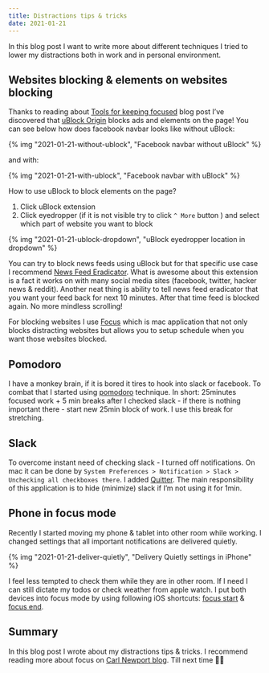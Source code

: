 ```yaml
---
title: Distractions tips & tricks
date: 2021-01-21
---
```


In this blog post I want to write more about different techniques I tried to lower my distractions both in work and in personal environment.

## Websites blocking & elements on websites blocking

Thanks to reading about [Tools for keeping focused](https://www.benkuhn.net/focustools) blog post I’ve discovered that [uBlock Origin](https://github.com/gorhill/uBlock) blocks ads and elements on the page! You can see below how does facebook navbar looks like without uBlock:

{% img "2021-01-21-without-ublock", "Facebook navbar without uBlock" %}

and with:

{% img "2021-01-21-with-ublock", "Facebook navbar with uBlock" %}

How to use uBlock to block elements on the page?

1. Click uBlock extension
2. Click eyedropper (if it is not visible try to click `^ More` button ) and select which part of website you want to block

{% img "2021-01-21-ublock-dropdown", "uBlock eyedropper location in dropdown" %}

You can try to block news feeds using uBlock but for that specific use case I recommend [News Feed Eradicator](http://west.io/news-feed-eradicator). What is awesome about this extension is a fact it works on with many social media sites (facebook, twitter, hacker news & reddit). Another neat thing is ability to tell news feed eradicator that you want your feed back for next 10 minutes. After that time feed is blocked again. No more mindless scrolling!

For blocking websites I use [Focus](https://heyfocus.com/) which is mac application that not only blocks distracting websites but allows you to setup schedule when you want those websites blocked.

## Pomodoro

I have a monkey brain, if it is bored it tires to hook into slack or facebook. To combat that I started using [pomodoro](https://francescocirillo.com/pages/pomodoro-technique) technique. In short: 25minutes focused work + 5 min breaks after I checked slack - if there is nothing important there - start new 25min block of work. I use this break for stretching.

## Slack

To overcome instant need of checking slack - I turned off notifications. On mac it can be done by `System Preferences > Notification > Slack > Unchecking all checkboxes there`. I added [Quitter](https://marco.org/apps). The main responsibility of this application is to hide (minimize) slack if I’m not using it for 1min.

## Phone in focus mode

Recently I started moving my phone & tablet into other room while working. I changed settings that all important notifications are delivered quietly.

{% img "2021-01-21-deliver-quietly", "Delivery Quietly settings in iPhone" %}

I feel less tempted to check them while they are in other room. If I need I can still dictate my todos or check weather from apple watch. I put both devices into focus mode by using following iOS shortcuts: [focus start](https://kzuraw.dev/focus-start) & [focus end](https://kzuraw.dev/focus-end).

## Summary

In this blog post I wrote about my distractions tips & tricks. I recommend reading more about focus on [Carl Newport blog](https://www.calnewport.com/). Till next time 👋🏻

